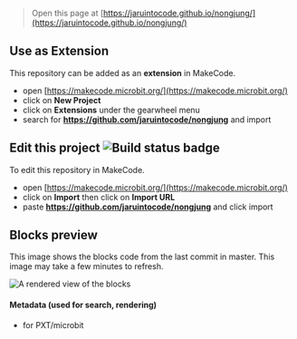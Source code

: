 
> Open this page at [https://jaruintocode.github.io/nongjung/](https://jaruintocode.github.io/nongjung/)

## Use as Extension

This repository can be added as an **extension** in MakeCode.

* open [https://makecode.microbit.org/](https://makecode.microbit.org/)
* click on **New Project**
* click on **Extensions** under the gearwheel menu
* search for **https://github.com/jaruintocode/nongjung** and import

## Edit this project ![Build status badge](https://github.com/jaruintocode/nongjung/workflows/MakeCode/badge.svg)

To edit this repository in MakeCode.

* open [https://makecode.microbit.org/](https://makecode.microbit.org/)
* click on **Import** then click on **Import URL**
* paste **https://github.com/jaruintocode/nongjung** and click import

## Blocks preview

This image shows the blocks code from the last commit in master.
This image may take a few minutes to refresh.

![A rendered view of the blocks](https://github.com/jaruintocode/nongjung/raw/master/.github/makecode/blocks.png)

#### Metadata (used for search, rendering)

* for PXT/microbit
<script src="https://makecode.com/gh-pages-embed.js"></script><script>makeCodeRender("{{ site.makecode.home_url }}", "{{ site.github.owner_name }}/{{ site.github.repository_name }}");</script>
